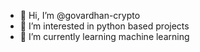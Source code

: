 - 👋 Hi, I’m @govardhan-crypto
- 👀 I’m interested in python based projects
- 🌱 I’m currently learning machine learning

<!---
govardhan-crypto/govardhan-crypto is a ✨ special ✨ repository because its `README.md` (this file) appears on your GitHub profile.
You can click the Preview link to take a look at your changes.
--->

